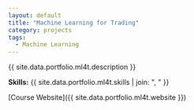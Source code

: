```yaml
---
layout: default
title: "Machine Learning for Trading"
category: projects
tags:
  - Machine Learning
---
```


{{ site.data.portfolio.ml4t.description }}

**Skills:** {{ site.data.portfolio.ml4t.skills | join: ", " }}

[Course Website]({{ site.data.portfolio.ml4t.website }})
